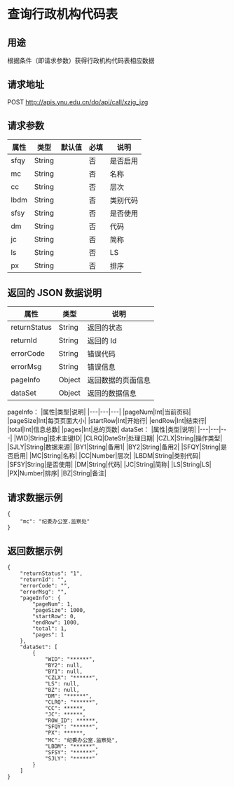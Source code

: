 # 查询行政机构代码表

## 用途

根据条件（即请求参数）获得行政机构代码表相应数据

## 请求地址

POST http://apis.ynu.edu.cn/do/api/call/xzjg_jzg

## 请求参数

| 属性    | 类型   | 默认值 | 必填 | 说明         |
| ------- | ------ | ------ | ---- | ------------ |
|sfqy|String||否|是否启用|
|mc|String||否|名称|
|cc|String||否|层次|
|lbdm|String||否|类别代码|
|sfsy|String||否|是否使用|
|dm|String||否|代码|
|jc|String||否|简称|
|ls|String||否|LS|
|px|String||否|排序|


## 返回的 JSON 数据说明

| 属性         | 类型   | 说明               |
| ------------ | ------ | ------------------ |
| returnStatus | String | 返回的状态         |
| returnId     | String | 返回的 Id          |
| errorCode    | String | 错误代码           |
| errorMsg     | String | 错误信息           |
| pageInfo     | Object | 返回数据的页面信息 |
| dataSet      | Object | 返回的数据信息     |

pageInfo：
|属性|类型|说明|
|---|---|---|
|pageNum|Int|当前页码|
|pageSize|Int|每页页面大小|
|startRow|Int|开始行|
|endRow|Int|结束行|
|total|Int|信息总数|
|pages|Int|总的页数|
dataSet：
|属性|类型|说明|
|---|---|---|
|WID|String|技术主键ID|
|CLRQ|DateStr|处理日期|
|CZLX|String|操作类型|
|SJLY|String|数据来源|
|BY1|String|备用1|
|BY2|String|备用2|
|SFQY|String|是否启用|
|MC|String|名称|
|CC|Number|层次|
|LBDM|String|类别代码|
|SFSY|String|是否使用|
|DM|String|代码|
|JC|String|简称|
|LS|String|LS|
|PX|Number|排序|
|BZ|String|备注|

## 请求数据示例

```
{
	"mc": "纪委办公室.监察处"
}
```

## 返回数据示例

```
{
    "returnStatus": "1",
    "returnId": "",
    "errorCode": "",
    "errorMsg": "",
    "pageInfo": {
        "pageNum": 1,
        "pageSize": 1000,
        "startRow": 0,
        "endRow": 1000,
        "total": 1,
        "pages": 1
    },
    "dataSet": [
        {
            "WID": "******",
            "BY2": null,
            "BY1": null,
            "CZLX": "******",
            "LS": null,
            "BZ": null,
            "DM": "******",
            "CLRQ": "******",
            "CC": ******,
            "JC": ******,
            "ROW_ID": ******,
            "SFQY": "******",
            "PX": ******,
            "MC": "纪委办公室.监察处",
            "LBDM": "******",
            "SFSY": "******",
            "SJLY": "******"
        }
    ]
}
```
